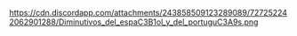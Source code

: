 https://cdn.discordapp.com/attachments/243858509123289089/727252242062901288/Diminutivos_del_espaC3B1ol_y_del_portuguC3A9s.png
